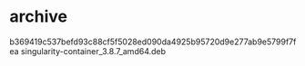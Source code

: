 # archive
b369419c537befd93c88cf5f5028ed090da4925b95720d9e277ab9e5799f7fea  singularity-container_3.8.7_amd64.deb
